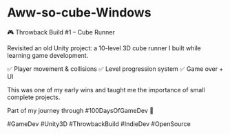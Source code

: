 # Aww-so-cube-Windows

🎮 Throwback Build #1 – Cube Runner

Revisited an old Unity project: a 10-level 3D cube runner I built while learning game development.

✅ Player movement & collisions
✅ Level progression system
✅ Game over + UI

This was one of my early wins and taught me the importance of small complete projects.


Part of my journey through #100DaysOfGameDev 🚀

#GameDev #Unity3D #ThrowbackBuild #IndieDev #OpenSource